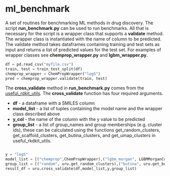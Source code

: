 # ml_benchmark

A set of routines for benchmarking ML methods in drug discovery. The script **run_benchmark.py** can be used to run benchmarks.  All that is necessary for the script is a wrapper class that supports a **validate** method. The wrapper class is instantiated with the name of column to be predicted.  The validate method takes dataframes containing training and test sets as input and returns a list of predicted values for the test set. For examples of wrapper classes see **chemprop_wrapper.py** and **lgbm_wrapper.py**. 

```python
df = pd.read_csv("myfile.csv")
train, test = train_test_split(df)
chemprop_wrapper = ChemPropWrapper("logS")
pred = chemprop_wrapper.validate(train, test)
```

The **cross_validate** method in **run_benchmark.py** comes from the [useful_rdkit_utils](https://github.com/PatWalters/useful_rdkit_utils).  The **cross_validate** function has four required arguments.

- **df** - a dataframe with a SMILES column  
- **model_list** - a list of tuples containing the model name and the wrapper class described above  
- **y_col** - the name of the column with the y value to be predicted  
- **group_list** - a list of group_names and group memberships (e.g. cluster ids), these can be calculated using the functions get_random_clusters, get_scaffold_clusters, get_butina_clusters, and get_umap_clusters in useful_rkdkit_utils.  

```python

y = "logS"
model_list = [("chemprop",ChemPropWrapper),("lgbm_morgan", LGBMMorganCountWrapper),("lgbm_prop",LGBMPropWrapper)]
group_list = [("random", uru.get_random_clusters),("butina", uru.get_butina_clusters)]
result_df = uru.cross_validate(df,model_list,y,group_list)
```



